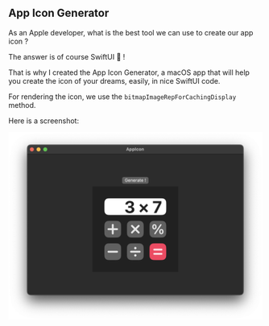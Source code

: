 
App Icon Generator
-----

As an Apple developer, what is the best tool we can use to create our app icon ?

The answer is of course SwiftUI 🤡 ! 

That is why I created the App Icon Generator, a macOS app that will help you create the icon of your dreams, easily, in nice SwiftUI code.

For rendering the icon, we use the `bitmapImageRepForCachingDisplay` method.

Here is a screenshot:

![](screenshot.png)
